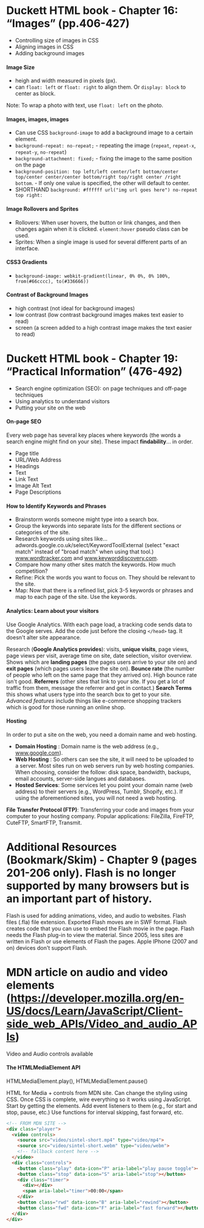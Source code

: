# Duckett HTML book - Chapter 16: “Images” (pp.406-427)
- Controlling size of images in CSS
- Aligning images in CSS
- Adding background images

#### Image Size 
- heigh and width measured in pixels (px).
- can `float: left` or `float: right` to align them. Or `display: block` to center as block.

Note: To wrap a photo with text, use `float: left` on the photo. 

#### Images, images, images
- Can use CSS `background-image` to add a background image to a certain element.
- `background-repeat: no-repeat;` - repeating the image (`repeat`, `repeat-x`, `repeat-y`, `no-repeat`)
- `background-attachment: fixed;` - fixing the image to the same position on the page
- `background-position: top left/left center/left bottom/center top/center center/center bottom/right top/right center /right bottom`. - If only one value is specified, the other will default to center. 
- SHORTHAND `background: #ffffff url("img url goes here") no-repeat top right:`

#### Image Rollovers and Sprites
- Rollovers: When user hovers, the button or link changes, and then changes again when it is clicked. `element:hover` pseudo class can be used. 
- Sprites: When a single image is used for several different parts of an interface.

#### CSS3 Gradients 
- `background-image: webkit-gradient(linear, 0% 0%, 0% 100%, from(#66cccc), to(#336666))`

#### Contrast of Background Images
- high contrast (not ideal for background images)
- low contrast (low contrast background images makes text easier to read)
- screen (a screen added to a high contrast image makes the text easier to read)

# Duckett HTML book - Chapter 19: “Practical Information” (476-492)
- Search engine optimization (SEO): on page techniques and off-page techniques 
- Using analytics to understand visitors
- Putting your site on the web

#### On-page SEO
Every web page has several key places where keywords (the words a search engine might find on your site). These impact **findability**... in order.
- Page title
- URL/Web Address
- Headings
- Text
- Link Text
- Image Alt Text
- Page Descriptions

#### How to Identify Keywords and Phrases
- Brainstorm words someone might type into a search box. 
- Group the keywords into separate lists for the different sections or categories of the site. 
- Research keywords using sites like... adwords.google.co.uk/select/KeywordToolExternal (select "exact match" instead of "broad match" when using that tool.) www.wordtracker.com and www.keyworddiscovery.com.
- Compare how many other sites match the keywords. How much competition?
- Refine: Pick the words you want to focus on. They should be relevant to the site.
- Map: Now that there is a refined list, pick 3-5 keywords or phrases and map to each page of the site. Use the keywords. 

#### Analytics: Learn about your visitors
Use Google Analytics. With each page load, a tracking code sends data to the Google serves. Add the code just before the closing `</head>` tag. It doesn't alter site appearance. 

Research (**Google Analytics provides**):  visits, **unique visits**, page views, page views per visit, average time on site, date selection, visitor overview. Shows which are **landing pages** (the pages users arrive to your site on) and **exit pages** (which pages users leave the site on). **Bounce rate** (the number of people who left on the same page that they arrived on). High bounce rate isn't good. **Referrers** (other sites that link to your site. If you get a lot of traffic from them, message the referrer and get in contact.) **Search Terms** this shows what users type into the search box to get to your site. *Advanced features* include things like e-commerce shopping trackers which is good for those running an online shop. 

#### Hosting 
In order to put a site on the web, you need a domain name and web hosting. 
- **Domain Hosting** : Domain name is the web address (e.g., www.google.com). 
- **Web Hosting** : So others can see the site, it will need to be uploaded to a server. Most sites run on web servers run by web hosting companies. When choosing, consider the follow: disk space, bandwidth, backups, email accounts, server-side langues and databases. 
- **Hosted Services**:  Some services let you point your domain name (web address) to their servers (e.g., WordPress, Tumblr, Shopify, etc.). If using the aforementioned sites, you will not need a web hosting. 

**File Transfer Protocol (FTP)**: Transferring your code and images from your computer to your hosting company. Popular applications: FileZilla, FireFTP, CuteFTP, SmartFTP, Transmit.

# Additional Resources (Bookmark/Skim) - Chapter 9 (pages 201-206 only). Flash is no longer supported by many browsers but is an important part of history.
Flash is used for adding animations, video, and audio to websites. Flash files (.fla) file extension. Exported Flash moves are in SWF format. Flash creates code that you can use to embed the Flash movie in the page. Flash needs the Flash plug-in to view the material. Since 2005, less sites are written in Flash or use elements of Flash the pages. Apple IPhone (2007 and on) devices don't support Flash.  

# MDN article on audio and video elements (https://developer.mozilla.org/en-US/docs/Learn/JavaScript/Client-side_web_APIs/Video_and_audio_APIs)

Video and Audio controls available

#### The HTMLMediaElement API
HTMLMediaElement.play(), HTMLMediaElement.pause()

HTML for Media + controls from MDN site. Can change the styling using CSS. Once CSS is complete, wire everything so it works using JavaScript. Start by getting the elements. Add event listeners to them (e.g., for start and stop, pause, etc.) Use functions for interval skipping, fast forward, etc. 

```html
<!-- FROM MDN SITE -->
<div class="player">
  <video controls>
    <source src="video/sintel-short.mp4" type="video/mp4">
    <source src="video/sintel-short.webm" type="video/webm">
    <!-- fallback content here -->
  </video>
  <div class="controls">
    <button class="play" data-icon="P" aria-label="play pause toggle"></button>
    <button class="stop" data-icon="S" aria-label="stop"></button>
    <div class="timer">
      <div></div>
      <span aria-label="timer">00:00</span>
    </div>
    <button class="rwd" data-icon="B" aria-label="rewind"></button>
    <button class="fwd" data-icon="F" aria-label="fast forward"></button>
  </div>
</div>
```
